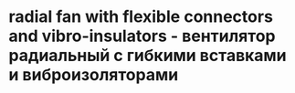 # radial fan with flexible connectors and vibro-insulators - вентилятор радиальный с гибкими вставками и виброизоляторами
